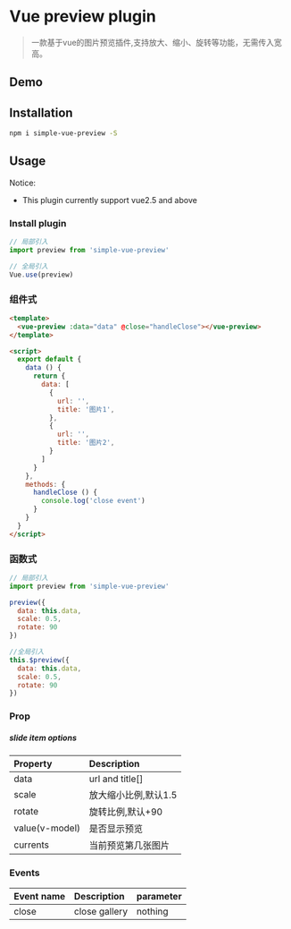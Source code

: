 # Vue preview plugin

> 一款基于vue的图片预览插件,支持放大、缩小、旋转等功能，无需传入宽高。

## Demo

## Installation

``` bash
npm i simple-vue-preview -S
```

## Usage

Notice:
 - This plugin currently support vue2.5 and above


### Install plugin

``` javascript
// 局部引入
import preview from 'simple-vue-preview'

// 全局引入
Vue.use(preview)
```

### 组件式

```html
<template>
  <vue-preview :data="data" @close="handleClose"></vue-preview>
</template>

<script>
  export default {
    data () {
      return {
        data: [
          {
            url: '',
            title: '图片1',
          },
          {
            url: '',
            title: '图片2',
          }
        ]
      }
    },
    methods: {
      handleClose () {
        console.log('close event')
      }
    }
  }
</script>
```

### 函数式
``` javascript
// 局部引入
import preview from 'simple-vue-preview'

preview({
  data: this.data,
  scale: 0.5,
  rotate: 90
})

//全局引入
this.$preview({
  data: this.data,
  scale: 0.5,
  rotate: 90
})

```

### Prop

##### slide item options

|  Property | Description
| :---  | :---
| data  | url and title[]
| scale  | 放大缩小比例,默认1.5
| rotate  | 旋转比例,默认+90
| value(v-model)  | 是否显示预览
| currents  | 当前预览第几张图片

### Events

|  Event name | Description | parameter
| :---  | :--- | :---
| close   | close gallery | nothing

